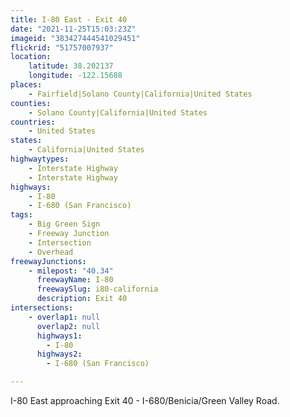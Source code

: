 ```yaml
---
title: I-80 East - Exit 40
date: "2021-11-25T15:03:23Z"
imageid: "383427444541029451"
flickrid: "51757007937"
location:
    latitude: 38.202137
    longitude: -122.15688
places:
    - Fairfield|Solano County|California|United States
counties:
    - Solano County|California|United States
countries:
    - United States
states:
    - California|United States
highwaytypes:
    - Interstate Highway
    - Interstate Highway
highways:
    - I-80
    - I-680 (San Francisco)
tags:
    - Big Green Sign
    - Freeway Junction
    - Intersection
    - Overhead
freewayJunctions:
    - milepost: "40.34"
      freewayName: I-80
      freewaySlug: i80-california
      description: Exit 40
intersections:
    - overlap1: null
      overlap2: null
      highways1:
        - I-80
      highways2:
        - I-680 (San Francisco)

---
```

I-80 East approaching Exit 40 - I-680/Benicia/Green Valley Road.
